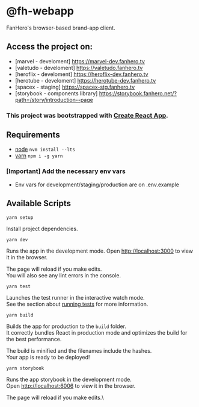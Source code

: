 # @fh-webapp
 FanHero's browser-based brand-app client.

## Access the project on: 
- [marvel - develoment] https://marvel-dev.fanhero.tv
- [valetudo - develoment] https://valetudo.fanhero.tv
- [heroflix - develoment] https://heroflix-dev.fanhero.tv
- [herotube - develoment] https://herotube-dev.fanhero.tv
- [spacex - staging] https://spacex-stg.fanhero.tv
- [storybook - components library] https://storybook.fanhero.net/?path=/story/introduction--page

### This project was bootstrapped with [Create React App](https://github.com/facebook/create-react-app).

## Requirements
- [node](https://nodejs.org) `nvm install --lts`
- [yarn](https://www.npmjs.com/package/yarn?activeTab=versions) `npm i -g yarn`

### [Important] Add the necessary env vars
- Env vars for development/staging/production are on .env.example


## Available Scripts

```
yarn setup
```

Install project dependencies.


```
yarn dev
```
Runs the app in the development mode.
Open [http://localhost:3000](http://localhost:3000) to view it in the browser.

The page will reload if you make edits.\
You will also see any lint errors in the console.

```
yarn test
```

Launches the test runner in the interactive watch mode.\
See the section about [running tests](https://facebook.github.io/create-react-app/docs/running-tests) for more information.

```
yarn build
```

Builds the app for production to the `build` folder.\
It correctly bundles React in production mode and optimizes the build for the best performance.

The build is minified and the filenames include the hashes.\
Your app is ready to be deployed!

```
yarn storybook
```

Runs the app storybook in the development mode.\
Open [http://localhost:6006](http://localhost:6006) to view it in the browser.

The page will reload if you make edits.\
